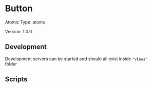 # Button

Atomic Type: atoms

Version: 1.0.0

## Development

Development servers can be started and should all exist inside `"views"` folder

## Scripts
